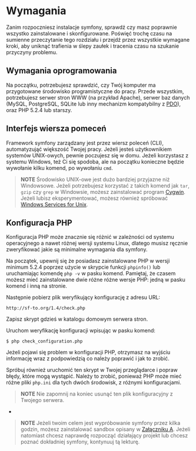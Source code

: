 Wymagania
=========

Zanim rozpoczniesz instalacje symfony, sprawdź czy masz poprawnie wszystko
zainstalowane i skonfigurowane. Poświęć trochę czasu na sumienne przeczytanie
tego rozdziału i przejdź przez wszystkie wymagane kroki, aby uniknąć trafienia
w ślepy zaułek i tracenia czasu na szukanie przyczyny problemu.

Wymagania oprogramowania
------------------------

Na początku, potrzebujesz sprawdzić, czy Twój komputer ma przygotowane środowisko
programistyczne do pracy. Przede wszystkim, potrzebujesz serwer stron WWW (na
przykład Apache), serwer baz danych (MySQL, PostgreSQL, SQLite lub inny mechanizm
kompatybilny z [PDO](http://www.php.net/PDO)), oraz PHP 5.2.4 lub starszy.

Interfejs wiersza pomeceń
-------------------------

Framework symfony zarządzany jest przez wiersz poleceń (CLI), automatyzująć
większość Twojej pracy. Jeżeli jesteś użytkownikiem systemów UNIX-owych, pewnie
poczujesz się w domu.  Jeżeli korzystasz z systemu Windows, też Ci się spodoba,
ale na początku konieczne będzie wywołanie kilku komend, po wywołaniu `cmd`.

>**NOTE**
>Środowisko UNIX-owe jest dużo bardziej przyjazne niż Windowsowe.
>Jeżeli potrzebujesz korzystać z takich komend jak `tar`, `gzip` czy `grep`
w Windowsie, możesz zainstalować program [Cygwin](http://cygwin.com/).
>Jeżeli lubisz eksperymentować, możesz również spróbować
>[Windows Services for Unix](http://technet.microsoft.com/en-gb/interopmigration/bb380242.aspx).

Konfiguracja PHP
----------------

Konfiguracja PHP może znacznie się różnić w zależności od systemu operacyjnego
a nawet różnej wersji systemu Linux, dlatego musisz ręcznie zweryfikować
jakie są minimalne wymagania dla symfony.

Na początek, upewnij się że posiadasz zainstalowane PHP w wersji minimum 5.2.4
poprzez użycie w skrypcie funkcji `phpinfo()` lub uruchamiając komendę `php -v`
w pasku komend. Pamiętaj, że czasem możesz mieć zainstalowane dwie różne różne
wersje PHP: jedną w pasku komend i inną na stronie.

Następnie pobierz plik weryfikujący konfigurację z adresu URL:

    http://sf-to.org/1.4/check.php

Zapisz skrypt gdzieś w katalogu domowym serwera stron.

Uruchom weryfikację konfiguracji wpisując w pasku komend:

    $ php check_configuration.php

Jeżeli pojawi się problem w konfiguracji PHP, otrzymasz na wyjściu informację
wraz z podpowiedzią co należy poprawić i jak to zrobić.

Spróbuj również uruchomić ten skrypt w Twojej przeglądarce i popraw błędy, które
mogą wystąpić. Należy to zrobić, ponieważ PHP może mieć różne pliki `php.ini`
dla tych dwóch środowisk, z różnymi konfiguracjami.

>**NOTE**
>Nie zapomnij na koniec usunąć ten plik konfiguracyjny z Twojego
>serwera.

-

>**NOTE**
>Jeżeli twoim celem jest wypróbowanie symfony przez kilka godzin, możesz
>zainstalować sandbox opisany w [Załączniku A](A-The-Sandbox). Jeżeli natomiast
>chcesz naprawdę rozpocząć działający projekt lub chcesz poznać dokładniej
>symfony, kontynuuj tą lekturę.
